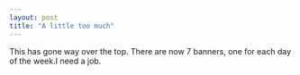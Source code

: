 ```yaml
---
layout: post
title: "A little too much"
---
```

This has gone way over the top. There are now 7 banners, one for each day of
the week.I need a job.

